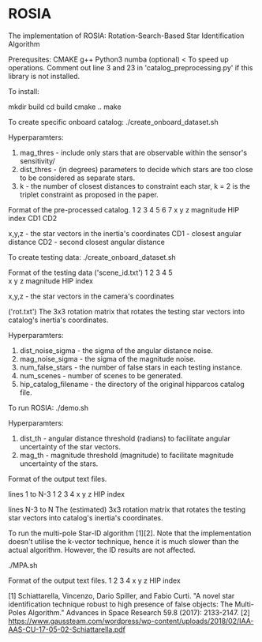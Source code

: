 # ROSIA

The implementation of ROSIA: Rotation-Search-Based Star Identification Algorithm

Prerequsites:
CMAKE
g++
Python3
numba (optional) < To speed up operations. Comment out line 3 and 23 in 'catalog_preprocessing.py' if this library is not installed.

To install:

mkdir build
cd build
cmake ..
make

To create specific onboard catalog:
./create_onboard_dataset.sh

Hyperparamters:
1) mag_thres - include only stars that are observable within the sensor's sensitivity/
2) dist_thres - (in degrees) parameters to decide which stars are too close to be considered as separate stars. 
3) k - the number of closest distances to constraint each star, k = 2 is the triplet constraint as proposed in the paper.

Format of the pre-processed catalog.
1 2 3     4         5       6    7
x y z magnitude HIP index  CD1  CD2

x,y,z - the star vectors in the inertia's coordinates
CD1 - closest angular distance
CD2 - second closest angular distance

To create testing data:
./create_onboard_dataset.sh

Format of the testing data ('scene_id.txt')
1 2 3     4        5     
x y z magnitude HIP index

x,y,z - the star vectors in the camera's coordinates

('rot.txt')
The 3x3 rotation matrix that rotates the testing star vectors into catalog's inertia's coordinates.

Hyperparamters:
1) dist_noise_sigma - the sigma of the angular distance noise.
2) mag_noise_sigma - the sigma of the magnitude noise.
3) num_false_stars - the number of false stars in each testing instance.
4) num_scenes - number of scenes to be generated.
5) hip_catalog_filename - the directory of the original hipparcos catalog file.

To run ROSIA:
./demo.sh 

Hyperparamters:
1) dist_th - angular distance threshold (radians) to facilitate angular uncertainty of the star vectors.
2) mag_th - magnitude threshold (magnitude) to facilitate magnitude uncertainty of the stars.

Format of the output text files.

lines 1 to N-3
1 2 3     4 
x y z HIP index

lines N-3 to N
The (estimated) 3x3 rotation matrix that rotates the testing star vectors into catalog's inertia's coordinates.


To run the multi-pole Star-ID algorithm [1][2]. Note that the implementation doesn't utilise the k-vector technique, hence it is much slower than the actual algorithm. However, the ID results are not affected. 

./MPA.sh

Format of the output text files.
1 2 3     4 
x y z HIP index


[1] Schiattarella, Vincenzo, Dario Spiller, and Fabio Curti. "A novel star identification technique robust to high presence of false objects: The Multi-Poles Algorithm." Advances in Space Research 59.8 (2017): 2133-2147.
[2] https://www.gaussteam.com/wordpress/wp-content/uploads/2018/02/IAA-AAS-CU-17-05-02-Schiattarella.pdf



